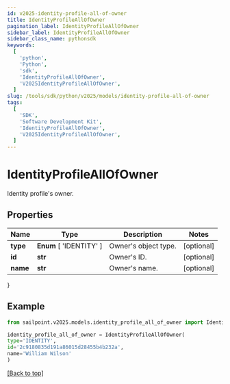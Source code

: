 ```yaml
---
id: v2025-identity-profile-all-of-owner
title: IdentityProfileAllOfOwner
pagination_label: IdentityProfileAllOfOwner
sidebar_label: IdentityProfileAllOfOwner
sidebar_class_name: pythonsdk
keywords:
  [
    'python',
    'Python',
    'sdk',
    'IdentityProfileAllOfOwner',
    'V2025IdentityProfileAllOfOwner',
  ]
slug: /tools/sdk/python/v2025/models/identity-profile-all-of-owner
tags:
  [
    'SDK',
    'Software Development Kit',
    'IdentityProfileAllOfOwner',
    'V2025IdentityProfileAllOfOwner',
  ]
---
```


# IdentityProfileAllOfOwner

Identity profile's owner.

## Properties

| Name     | Type                    | Description          | Notes      |
| -------- | ----------------------- | -------------------- | ---------- |
| **type** | **Enum** [ 'IDENTITY' ] | Owner's object type. | [optional] |
| **id**   | **str**                 | Owner's ID.          | [optional] |
| **name** | **str**                 | Owner's name.        | [optional] |

}

## Example

```python
from sailpoint.v2025.models.identity_profile_all_of_owner import IdentityProfileAllOfOwner

identity_profile_all_of_owner = IdentityProfileAllOfOwner(
type='IDENTITY',
id='2c9180835d191a86015d28455b4b232a',
name='William Wilson'
)

```

[[Back to top]](#)
